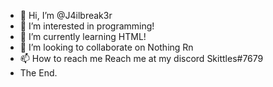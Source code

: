 - 👋 Hi, I’m @J4ilbreak3r
- 👀 I’m interested in programming!
- 🌱 I’m currently learning HTML!
- 💞️ I’m looking to collaborate on Nothing Rn
- 📫 How to reach me Reach me at my discord Skittles#7679
- The End.
